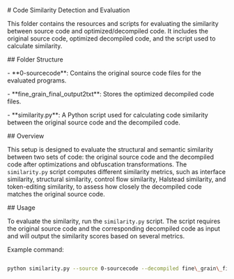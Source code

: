 \# Code Similarity Detection and Evaluation



This folder contains the resources and scripts for evaluating the similarity between source code and optimized/decompiled code. It includes the original source code, optimized decompiled code, and the script used to calculate similarity.



\## Folder Structure



\- \*\*0-sourcecode\*\*: Contains the original source code files for the evaluated programs.

\- \*\*fine\_grain\_final\_output2txt\*\*: Stores the optimized decompiled code files.

\- \*\*similarity.py\*\*: A Python script used for calculating code similarity between the original source code and the decompiled code.



\## Overview



This setup is designed to evaluate the structural and semantic similarity between two sets of code: the original source code and the decompiled code after optimizations and obfuscation transformations. The `similarity.py` script computes different similarity metrics, such as interface similarity, structural similarity, control flow similarity, Halstead similarity, and token-editing similarity, to assess how closely the decompiled code matches the original source code.



\## Usage



To evaluate the similarity, run the `similarity.py` script. The script requires the original source code and the corresponding decompiled code as input and will output the similarity scores based on several metrics.



Example command:

```bash

python similarity.py --source 0-sourcecode --decompiled fine\_grain\_final\_output2txt



